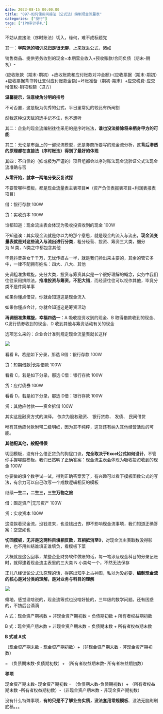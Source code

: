 ```yaml
---
date: 2023-08-15 00:00:00
title: "097-如何使用间接法（公式法）编制现金流量表"
categories: ["投行"]
tags: ["IPO审计手札"]
---
```

不妨从直接法（序时账法）切入，缘何，难不成标题党

其一：**学院派的培训总归是很无聊**，上来就丢公式，诸如

销售商品、提供劳务收到的现金=本期营业收入+预收账款/合同负债（期末-期初）-

{应收账款（期末-期初）+应收账款和应付账款对冲金额}-{应收票据（期末-期初）+应收票据背书转让支付应付账款金额}+坏账准备（期初-期末）+应交税费-应交增值税-销项税额（贷方）

**温馨提示，注意棱角分明的括号**

不可否置，这是极为优秀的公式，平日里常见的较此有所阉割

然我这种没天赋的选手记不住，也不想听

其二：企业的现金流编制往往采用的是序时账法，**谁也没法排除将来栖身甲方的可能**

其三：无论是市面上的一键现流模型，还是券商所要写的现金流分析，这**背后渗透的原理都在直接法（序时账法）得到了最好的体现**

其四：不自信的（抑或极为严谨的）项目组都会以序时账法现金流验证公式法现金流准确与否

**从零开始，就拿一两笔分录反复试探**

不要管哪种模板，都是现金流量表主表项目✖（资产负债表报表项目+利润表报表项目）

借：银行存款 100W

贷：实收资本 100W

谁都知道：现金流主表会体现为吸收投资收到的现金 100W

不知道诶：其实现金流就是你以为的那个意思，就是现金的流入与流出，**现金流变量表就是对这些流入与流出进行分类**，粗分经营、投资、筹资三大类，细分为 N 类，N类之中都包含其他

毕竟抖音美女千千万，无忧传媒占一半，就是我们拎出来主要的，其余的管它多牛，一律不配拥有姓名：四大、八大、其他

先调粗准焦螺旋，先分大类，投资与筹资其实是一个很好理解的概念，实务中我们往往采用排除法，**掐准投资与筹资，不犯大错**，而经营往往可以视作其他，毕竟分类不是件简单事

如果你懂点借贷，你就会知道这是现金流入

如果你懂点会计，你就会知道这是筹资活动

**再调细准焦螺旋，幸福四选一**：A 吸收投资收到的现金、B 取得借款收到的现金、C发行债券收到的现金、D 收到其他与筹资活动有关的现金

选项怎么来的：企业会计准则规定现金流量表就长这样

![](https://jsd.cdn.zzko.cn/gh/richffan/img@main/obsidian/IPO/097-如何使用间接法（公式法）编制现金流量表_1.webp) 

看看 B，若是如下分录，那选 B借：银行存款 100W

贷：短期借款|长期借款 100W

看看 C，若是如下分录，那选 C借：银行存款 100W

贷：应付债券 100W

看看 D，若是如下分录，那选 D借：银行存款 100W

贷：其他应付款——资金拆借 100W

其实这是融资方式的演绎， 依次为股权融资、 银行贷款、 发债、 民间借贷

唯有其他应付款附带二级明细，因为其不纯粹，这货还有纳入其他经营活动的可能。

**其他配其他，般配得很**

切回模板，没有什么借正贷负的狗屁口诀，**完全取决于Excel公式如何设计**，不管你手握哪般模板，我们已然明了正确答案：现金流主表会体现为吸收投资收到的现金 100W

你要做的填个数字试一试，得到正确答案罢了，有兴趣可以看下模板函数公式的写法，有余力可以自己改写一个成数逻辑相反的模板

继续**一生二，二生三，三生万物之旅**

借：固定资产|无形资产 100W

贷：实收资本 100W

这没挨着现金流，没钱进来，也没钱出去，即不影响现金流事项，我们知道正确答案：空空如也

**切回模板，无非是这两科目填相反数，互相抵消至0**，对现金流主表取数没得影响，也不用纠结谁填正谁填负，看模板下菜

大概就是这么回事，某些企业财务软件做账的话，每一笔涉及现金科目的分录记账时，就得逮着现金流主表里的三大类 N 小类勾一个，不然无法保存

正儿八经谈论公式法原理的话，得祭出知乎上古神图，私以为没必要，**编制现金流的核心是对分类的理解，是对业务与科目的理解**

![](https://jsd.cdn.zzko.cn/gh/richffan/img@main/obsidian/IPO/097-如何使用间接法（公式法）编制现金流量表_2.webp) 

倏地，感觉没啥说的，现金流等式也没啥好扯的，三年级的数学问题。还有困惑的，不妨后台滴滴

A 式：现金资产期初数 + 非现金资产期初数 = 负债期初数 + 所有者权益期初数

B 式：现金资产期末数 + 非现金资产期末数 = 负债期末数 + 所有者权益期末数

**B 式减 A式**

（现金资产期末数 - 现金资产期初数）+（非现金资产期末数 - 非现金资产期初数）

= （负债期末数-负债期初数）+ （所有者权益期末数- 所有者权益期初数）

**移项**

现金资产期末数- 现金资产期初数 = （负债期末数-负债期初数）+ （所有者权益期末数 -所有者权益期初数）-（非现金资产期末数 - 非现金资产期初数）

没有什么特殊事项，**有的只是不了解业务实质，没法套用常规模板**、没法无脑刷刷底稿。。。